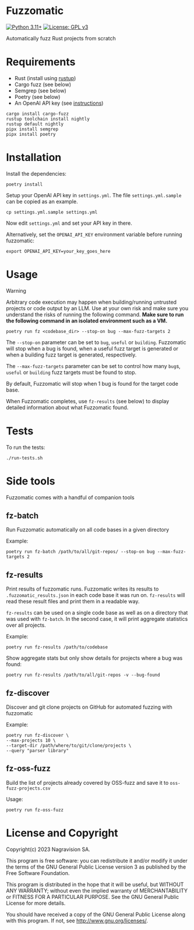 # Fuzzomatic

[![Python 3.11+](https://img.shields.io/badge/python-3.11+-green.svg)](https://docs.python.org/3.11/whatsnew/) [![License: GPL v3](https://img.shields.io/badge/license-GPL%20v3-blue.svg)](http://www.gnu.org/licenses/gpl-3.0)


Automatically fuzz Rust projects from scratch

# Requirements

* Rust (install using [rustup](https://rustup.rs/))
* Cargo fuzz (see below)
* Semgrep (see below)
* Poetry (see below)
* An OpenAI API key (see [instructions](https://platform.openai.com/docs/quickstart/account-setup?context=python))

```
cargo install cargo-fuzz
rustup toolchain install nightly
rustup default nightly
pipx install semgrep
pipx install poetry
```

# Installation

Install the dependencies:

```
poetry install
```

Setup your OpenAI API key in `settings.yml`.
The file `settings.yml.sample` can be copied as an example.

```
cp settings.yml.sample settings.yml
```

Now edit `settings.yml` and set your API key in there.

Alternatively, set the `OPENAI_API_KEY` environment variable before running fuzzomatic:

```
export OPENAI_API_KEY=your_key_goes_here
```

# Usage

> [!WARNING]
> Arbitrary code execution may happen when building/running untrusted projects or code output by an LLM. Use at your own risk and make sure you understand the risks of running the following command.
> **Make sure to run the following command in an isolated environment such as a VM.**


```
poetry run fz <codebase_dir> --stop-on bug --max-fuzz-targets 2
```

The `--stop-on` parameter can be set to `bug`, `useful` or `building`.
Fuzzomatic will stop when a bug is found, when a useful fuzz target is generated 
or when a building fuzz target is generated, respectively.

The `--max-fuzz-targets` parameter can be set to control how many `bug`s, `useful` or `building` 
fuzz targets must be found to stop.

By default, Fuzzomatic will stop when 1 bug is found for the target code base.

When Fuzzomatic completes, use `fz-results` (see below) to display detailed information about what Fuzzomatic found.

# Tests

To run the tests:

```
./run-tests.sh
```

# Side tools

Fuzzomatic comes with a handful of companion tools

## fz-batch

Run Fuzzomatic automatically on all code bases in a given directory

Example:

```
poetry run fz-batch /path/to/all/git-repos/ --stop-on bug --max-fuzz-targets 2
```

## fz-results

Print results of fuzzomatic runs. Fuzzomatic writes its results to `.fuzzomatic_results.json`
in each code base it was run on. `fz-results` will read these result files and print them
in a readable way.

`fz-results` can be used on a single code base
as well as on a directory that was used with `fz-batch`. In the second case,
it will print aggregate statistics over all projects.

Example:

```
poetry run fz-results /path/to/codebase
```

Show aggregate stats but only show details for projects where a bug was found:

```
poetry run fz-results /path/to/all/git-repos -v --bug-found
```

## fz-discover

Discover and git clone projects on GitHub for automated fuzzing with fuzzomatic

Example:

```
poetry run fz-discover \
--max-projects 10 \
--target-dir /path/where/to/git/clone/projects \
--query "parser library"
```

## fz-oss-fuzz

Build the list of projects already covered by OSS-fuzz and save it to `oss-fuzz-projects.csv`

Usage:

```
poetry run fz-oss-fuzz
```

# License and Copyright

Copyright(c) 2023 Nagravision SA.

This program is free software: you can redistribute it and/or modify it under the terms of the GNU General Public License version 3 as published by the Free Software Foundation.

This program is distributed in the hope that it will be useful, but WITHOUT ANY WARRANTY; without even the implied warranty of MERCHANTABILITY or FITNESS FOR A PARTICULAR PURPOSE. See the GNU General Public License for more details.

You should have received a copy of the GNU General Public License along with this program. If not, see http://www.gnu.org/licenses/.